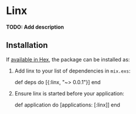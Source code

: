 # Linx

**TODO: Add description**

## Installation

If [available in Hex](https://hex.pm/docs/publish), the package can be installed as:

  1. Add linx to your list of dependencies in `mix.exs`:

        def deps do
          [{:linx, "~> 0.0.1"}]
        end

  2. Ensure linx is started before your application:

        def application do
          [applications: [:linx]]
        end

